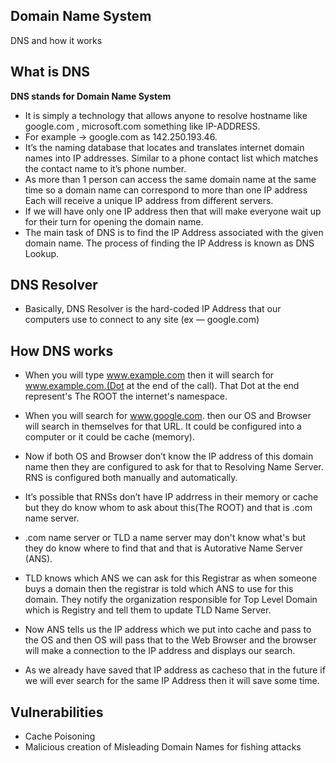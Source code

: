## Domain Name System
DNS and how it works

## What is DNS

**DNS stands for Domain Name System**

- It is simply a technology that allows anyone to resolve hostname like google.com , microsoft.com something like IP-ADDRESS.
- For example -> google.com as 142.250.193.46.
- It’s the naming database that locates and translates internet domain names into IP addresses. Similar to a phone contact list which matches the contact name to it’s phone number.
- As more than 1 person can access the same domain name at the same time so a domain name can correspond to more than one IP address Each will receive a unique IP address from different servers.
- If we will have only one IP address then that will make everyone wait up for their turn for opening the domain name.
- The main task of DNS is to find the IP Address associated with the given domain name. The process of finding the IP Address is known as DNS Lookup.

## DNS Resolver
- Basically, DNS Resolver is the hard-coded IP Address that our computers use to connect to any site (ex — google.com)

## How DNS works
- When you will type www.example.com then it will search for www.example.com.(Dot at the end of the call). That Dot at the end represent's The ROOT the internet's namespace.


- When you will search for www.google.com. then our OS and Browser will search in themselves for that URL. It could be configured into a computer or it could be cache (memory).
- Now if both OS and Browser don’t know the IP address of this domain name then they are configured to ask for that to Resolving Name Server. RNS is configured both manually and automatically.
- It’s possible that RNSs don’t have IP addrress in their memory or cache but they do know whom to ask about this(The ROOT) and that is .com name server.
- .com name server or TLD a name server may don't know what's but they do know where to find that and that is Autorative Name Server (ANS).
- TLD knows which ANS we can ask for this Registrar as when someone buys a domain then the registrar is told which ANS to use for this domain. They notify the organization responsible for Top Level Domain which is Registry and tell them to update TLD Name Server.
- Now ANS tells us the IP address which we put into cache and pass to the OS and then OS will pass that to the Web Browser and the browser will make a connection to the IP address and displays our search.
- As we already have saved that IP address as cacheso that in the future if we will ever search for the same IP Address then it will save some time.

## Vulnerabilities
- Cache Poisoning
- Malicious creation of Misleading Domain Names for fishing attacks
